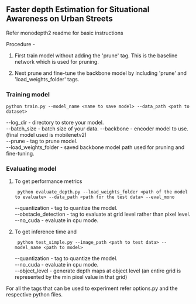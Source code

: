 ## Faster depth Estimation for Situational Awareness on Urban Streets

Refer monodepth2 readme for basic instructions

Procedure - 
1. First train model without adding the 'prune' tag. This is the baseline network which is used
for pruning.
   
2. Next prune and fine-tune the backbone model by including 'prune' and 'load_weights_folder'
tags.
   
### Training model
    
    python train.py --model_name <name to save model> --data_path <path to dataset> 

--log_dir - directory to store your model.  
--batch_size - batch size of your data. 
--backbone - encoder model to use. (final model used is mobilenetv2)    
--prune - tag to prune model.    
--load_weights_folder - saved backbone model path used for pruning and fine-tuning.  

### Evaluating model

1. To get performance metrics
    
        python evaluate_depth.py --load_weights_folder <path of the model to evaluate> --data_path <path for the test data> --eval_mono 
   
    --quantization - tag to quantize the model.     
    --obstacle_detection - tag to evaluate at grid level rather than pixel level.   
    --no_cuda - evaluate in cpu mode.   

2. To get inference time and 

        python test_simple.py --image_path <path to test data> --model_name <path to model>

   --quantization - tag to quantize the model.  
   --no_cuda - evaluate in cpu mode.    
   --object_level -  generate depth maps at object level (an entire grid is represented by the 
   min pixel value in that grid)
   
For all the tags that can be used to experiment refer options.py and the respective python files.
